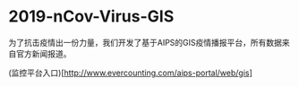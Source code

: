 # 2019-nCov-Virus-GIS
为了抗击疫情出一份力量，我们开发了基于AIPS的GIS疫情播报平台，所有数据来自官方新闻报道。

(监控平台入口)[http://www.evercounting.com/aips-portal/web/gis]
